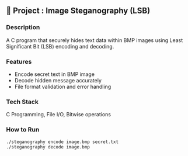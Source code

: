 ## 🔧 Project : Image Steganography (LSB)

### Description
A C program that securely hides text data within BMP images using Least Significant Bit (LSB) encoding and decoding.

### Features
- Encode secret text in BMP image
- Decode hidden message accurately
- File format validation and error handling

### Tech Stack
C Programming, File I/O, Bitwise operations

### How to Run
```bash
./steganography encode image.bmp secret.txt
./steganography decode image.bmp
```
